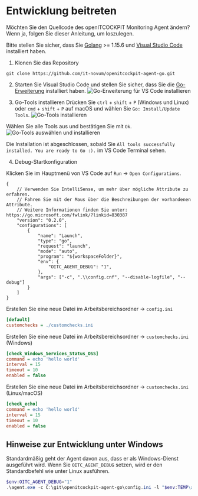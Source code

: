 # Entwicklung beitreten

Möchten Sie den Quellcode des openITCOCKPIT Monitoring Agent ändern? Wenn ja, folgen Sie dieser Anleitung, um loszulegen.

Bitte stellen Sie sicher, dass Sie [Golang](https://golang.org/) >= 1.15.6 und [Visual Studio Code](https://code.visualstudio.com/) installiert haben.

1. Klonen Sie das Repository
```
git clone https://github.com/it-novum/openitcockpit-agent-go.git
```

2. Starten Sie Visual Studio Code und stellen Sie sicher, dass Sie die [Go-Erweiterung](https://marketplace.visualstudio.com/items?itemName=golang.Go) installiert haben.
![Go-Erweiterung für VS Code installieren](/images/agent/vscode_golang_ext.jpg)

3. Go-Tools installieren
Drücken Sie `ctrl` + `shift` + `P` (Windows und Linux) oder `cmd` + `shift` + `P` auf macOS und wählen Sie `Go: Install/Update Tools`.
![Go-Tools installieren](images/agent/vscode_install_go_tools.png)

Wählen Sie alle Tools aus und bestätigen Sie mit `Ok`.
![Go-Tools auswählen und installieren](/images/agent/vscode_install_all_go_tools.png)

Die Installation ist abgeschlossen, sobald Sie `All tools successfully installed. You are ready to Go :).` im VS Code Terminal sehen.

4. Debug-Startkonfiguration

Klicken Sie im Hauptmenü von VS Code auf `Run` -> `Open Configurations`.
```JS
{
    // Verwenden Sie IntelliSense, um mehr über mögliche Attribute zu erfahren.
    // Fahren Sie mit der Maus über die Beschreibungen der vorhandenen Attribute.
    // Weitere Informationen finden Sie unter: https://go.microsoft.com/fwlink/?linkid=830387
    "version": "0.2.0",
    "configurations": [
        {
            "name": "Launch",
            "type": "go",
            "request": "launch",
            "mode": "auto",
            "program": "${workspaceFolder}",
            "env": {
                "OITC_AGENT_DEBUG": "1",
            },
            "args": ["-c", ".\\config.cnf", "--disable-logfile", "--debug"]
        }
    ]
}
```

Erstellen Sie eine neue Datei im Arbeitsbereichsordner -> `config.ini`

```ini
[default]
customchecks = ./customchecks.ini
```

Erstellen Sie eine neue Datei im Arbeitsbereichsordner -> `customchecks.ini` (Windows)

```ini
[check_Windows_Services_Status_OSS]
command = echo 'hello world'
interval = 15
timeout = 10
enabled = false
```

Erstellen Sie eine neue Datei im Arbeitsbereichsordner -> `customchecks.ini` (Linux/macOS)

```ini
[check_echo]
command = echo 'hello world'
interval = 15
timeout = 10
enabled = false
```

## Hinweise zur Entwicklung unter Windows

Standardmäßig geht der Agent davon aus, dass er als Windows-Dienst ausgeführt wird. Wenn Sie `OITC_AGENT_DEBUG` setzen, wird er den Standardbefehl wie unter Linux ausführen.


```powershell
$env:OITC_AGENT_DEBUG="1"
.\agent.exe -c C:\git\openitcockpit-agent-go\config.ini -l "$env:TEMP\agent.log"
```
